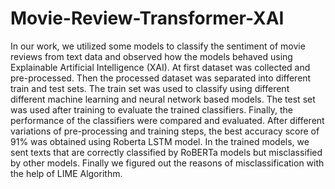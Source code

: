 # Movie-Review-Transformer-XAI
In our work, we utilized some models to classify the sentiment
of movie reviews from text data and observed how the models
behaved using Explainable Artificial Intelligence (XAI). At first
dataset was collected and pre-processed. Then the processed
dataset was separated into different train and test sets. The
train set was used to classify using different different machine
learning and neural network based models. The test set was
used after training to evaluate the trained classifiers. Finally,
the performance of the classifiers were compared and evaluated.
After different variations of pre-processing and training steps, the
best accuracy score of 91% was obtained using Roberta LSTM
model. In the trained models, we sent texts that are correctly
classified by RoBERTa models but misclassified by other models.
Finally we figured out the reasons of misclassification with the
help of LIME Algorithm.
